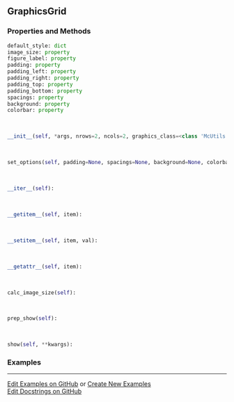 ## <a id="McUtils.Plots.Graphics.GraphicsGrid">GraphicsGrid</a>


### Properties and Methods
```python
default_style: dict
image_size: property
figure_label: property
padding: property
padding_left: property
padding_right: property
padding_top: property
padding_bottom: property
spacings: property
background: property
colorbar: property
```
<a id="McUtils.Plots.Graphics.GraphicsGrid.__init__">&nbsp;</a>
```python
__init__(self, *args, nrows=2, ncols=2, graphics_class=<class 'McUtils.Plots.Graphics.Graphics'>, figure=None, axes=None, subplot_kw=None, _subplot_init=None, mpl_backend=None, subimage_size=(200, 200), padding=None, spacings=None, **opts): 
```

<a id="McUtils.Plots.Graphics.GraphicsGrid.set_options">&nbsp;</a>
```python
set_options(self, padding=None, spacings=None, background=None, colorbar=None, figure_label=None, **parent_opts): 
```

<a id="McUtils.Plots.Graphics.GraphicsGrid.__iter__">&nbsp;</a>
```python
__iter__(self): 
```

<a id="McUtils.Plots.Graphics.GraphicsGrid.__getitem__">&nbsp;</a>
```python
__getitem__(self, item): 
```

<a id="McUtils.Plots.Graphics.GraphicsGrid.__setitem__">&nbsp;</a>
```python
__setitem__(self, item, val): 
```

<a id="McUtils.Plots.Graphics.GraphicsGrid.__getattr__">&nbsp;</a>
```python
__getattr__(self, item): 
```

<a id="McUtils.Plots.Graphics.GraphicsGrid.calc_image_size">&nbsp;</a>
```python
calc_image_size(self): 
```

<a id="McUtils.Plots.Graphics.GraphicsGrid.prep_show">&nbsp;</a>
```python
prep_show(self): 
```

<a id="McUtils.Plots.Graphics.GraphicsGrid.show">&nbsp;</a>
```python
show(self, **kwargs): 
```

### Examples


___

[Edit Examples on GitHub](https://github.com/McCoyGroup/References/edit/gh-pages/Documentation/examples/McUtils/Plots/Graphics/GraphicsGrid.md) or 
[Create New Examples](https://github.com/McCoyGroup/References/new/gh-pages/?filename=Documentation/examples/McUtils/Plots/Graphics/GraphicsGrid.md) <br/>
[Edit Docstrings on GitHub](https://github.com/McCoyGroup/McUtils/edit/master/Plots/Graphics.py?message=Update%20Docs)